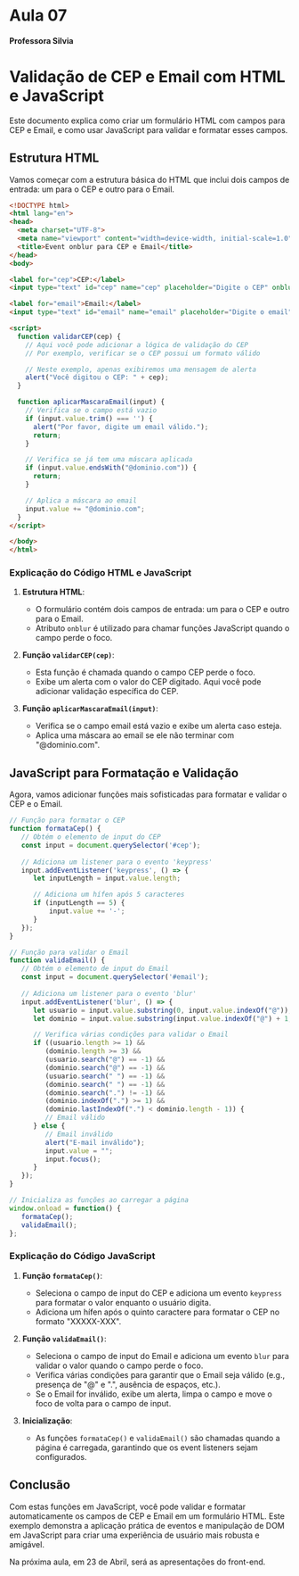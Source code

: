 # Aula 07
#### Professora Silvia

# Validação de CEP e Email com HTML e JavaScript

Este documento explica como criar um formulário HTML com campos para CEP e Email, e como usar JavaScript para validar e formatar esses campos. 

## Estrutura HTML

Vamos começar com a estrutura básica do HTML que inclui dois campos de entrada: um para o CEP e outro para o Email.

```html
<!DOCTYPE html>
<html lang="en">
<head>
  <meta charset="UTF-8">
  <meta name="viewport" content="width=device-width, initial-scale=1.0">
  <title>Event onblur para CEP e Email</title>
</head>
<body>

<label for="cep">CEP:</label>
<input type="text" id="cep" name="cep" placeholder="Digite o CEP" onblur="validarCEP(this.value)">

<label for="email">Email:</label>
<input type="text" id="email" name="email" placeholder="Digite o email" onblur="aplicarMascaraEmail(this)">

<script>
  function validarCEP(cep) {
    // Aqui você pode adicionar a lógica de validação do CEP
    // Por exemplo, verificar se o CEP possui um formato válido

    // Neste exemplo, apenas exibiremos uma mensagem de alerta
    alert("Você digitou o CEP: " + cep);
  }

  function aplicarMascaraEmail(input) {
    // Verifica se o campo está vazio
    if (input.value.trim() === '') {
      alert("Por favor, digite um email válido.");
      return;
    }

    // Verifica se já tem uma máscara aplicada
    if (input.value.endsWith("@dominio.com")) {
      return;
    }

    // Aplica a máscara ao email
    input.value += "@dominio.com";
  }
</script>

</body>
</html>
```

### Explicação do Código HTML e JavaScript

1. **Estrutura HTML**:
   - O formulário contém dois campos de entrada: um para o CEP e outro para o Email.
   - Atributo `onblur` é utilizado para chamar funções JavaScript quando o campo perde o foco.

2. **Função `validarCEP(cep)`**:
   - Esta função é chamada quando o campo CEP perde o foco.
   - Exibe um alerta com o valor do CEP digitado. Aqui você pode adicionar validação específica do CEP.

3. **Função `aplicarMascaraEmail(input)`**:
   - Verifica se o campo email está vazio e exibe um alerta caso esteja.
   - Aplica uma máscara ao email se ele não terminar com "@dominio.com".

## JavaScript para Formatação e Validação

Agora, vamos adicionar funções mais sofisticadas para formatar e validar o CEP e o Email.

```javascript
// Função para formatar o CEP
function formataCep() {
   // Obtém o elemento de input do CEP
   const input = document.querySelector('#cep');
   
   // Adiciona um listener para o evento 'keypress'
   input.addEventListener('keypress', () => {
      let inputLength = input.value.length;

      // Adiciona um hífen após 5 caracteres
      if (inputLength == 5) {
          input.value += '-';
      }
   });
}

// Função para validar o Email
function validaEmail() {
   // Obtém o elemento de input do Email
   const input = document.querySelector('#email');
   
   // Adiciona um listener para o evento 'blur'
   input.addEventListener('blur', () => {
      let usuario = input.value.substring(0, input.value.indexOf("@"));
      let dominio = input.value.substring(input.value.indexOf("@") + 1, input.value.length);

      // Verifica várias condições para validar o Email
      if ((usuario.length >= 1) &&
         (dominio.length >= 3) &&
         (usuario.search("@") == -1) &&
         (dominio.search("@") == -1) &&
         (usuario.search(" ") == -1) &&
         (dominio.search(" ") == -1) &&
         (dominio.search(".") != -1) &&
         (dominio.indexOf(".") >= 1) &&
         (dominio.lastIndexOf(".") < dominio.length - 1)) {
         // Email válido
      } else {
         // Email inválido
         alert("E-mail inválido");
         input.value = "";
         input.focus();
      }
   });
}

// Inicializa as funções ao carregar a página
window.onload = function() {
   formataCep();
   validaEmail();
};
```

### Explicação do Código JavaScript

1. **Função `formataCep()`**:
   - Seleciona o campo de input do CEP e adiciona um evento `keypress` para formatar o valor enquanto o usuário digita.
   - Adiciona um hífen após o quinto caractere para formatar o CEP no formato "XXXXX-XXX".

2. **Função `validaEmail()`**:
   - Seleciona o campo de input do Email e adiciona um evento `blur` para validar o valor quando o campo perde o foco.
   - Verifica várias condições para garantir que o Email seja válido (e.g., presença de "@" e ".", ausência de espaços, etc.).
   - Se o Email for inválido, exibe um alerta, limpa o campo e move o foco de volta para o campo de input.

3. **Inicialização**:
   - As funções `formataCep()` e `validaEmail()` são chamadas quando a página é carregada, garantindo que os event listeners sejam configurados.

## Conclusão

Com estas funções em JavaScript, você pode validar e formatar automaticamente os campos de CEP e Email em um formulário HTML. Este exemplo demonstra a aplicação prática de eventos e manipulação de DOM em JavaScript para criar uma experiência de usuário mais robusta e amigável.  

Na próxima aula, em 23 de Abril, será as apresentações do front-end.
